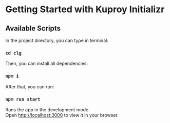 # Getting Started with Kuproy Initializr

## Available Scripts

In the project directory, you can type in terminal:

### `cd clg`

Then, you can install all dependencies:

### `npm i`

After that, you can run:

### `npm run start`

Runs the app in the development mode.\
Open [http://localhost:3000](http://localhost:3000) to view it in your browser.